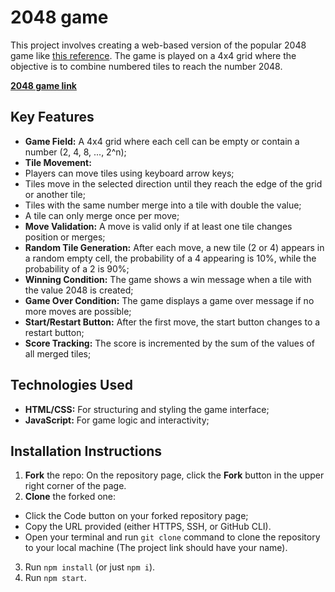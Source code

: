 # 2048 game
This project involves creating a web-based version of the popular 2048 game like [this reference](https://play2048.co/). The game is played on a 4x4 grid where the objective is to combine numbered tiles to reach the number 2048.

[**2048 game link**](https://irynak-a.github.io/js_2048_game/)

## Key Features

- **Game Field:** A 4x4 grid where each cell can be empty or contain a number (2, 4, 8, ..., 2^n);
- **Tile Movement:**
- Players can move tiles using keyboard arrow keys;
- Tiles move in the selected direction until they reach the edge of the grid or another tile;
- Tiles with the same number merge into a tile with double the value;
- A tile can only merge once per move;
- **Move Validation:** A move is valid only if at least one tile changes position or merges;
- **Random Tile Generation:** After each move, a new tile (2 or 4) appears in a random empty cell, the probability of a 4 appearing is 10%, while the probability of a 2 is 90%;
- **Winning Condition:** The game shows a win message when a tile with the value 2048 is created;
- **Game Over Condition:** The game displays a game over message if no more moves are possible;
- **Start/Restart Button:** After the first move, the start button changes to a restart button;
- **Score Tracking:** The score is incremented by the sum of the values of all merged tiles;

## Technologies Used
- **HTML/CSS:** For structuring and styling the game interface;
- **JavaScript:** For game logic and interactivity;

## Installation Instructions
1. **Fork** the repo: On the repository page, click the **Fork** button in the upper right corner of the page.
2. **Clone** the forked one:
- Click the Code button on your forked repository page;
- Copy the URL provided (either HTTPS, SSH, or GitHub CLI).
- Open your terminal and run `git clone` command to clone the repository to your local machine (The project link should have your name).
3. Run `npm install` (or just `npm i`).
4. Run `npm start`.
